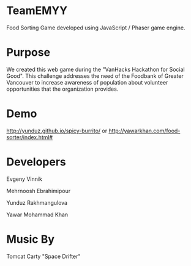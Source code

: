 # TeamEMYY
Food Sorting Game developed using JavaScript / Phaser game engine.

# Purpose
We created this web game during the "VanHacks Hackathon for Social Good". This challenge addresses the need of the Foodbank of Greater Vancouver to increase awareness of population about volunteer opportunities that the organization provides.

# Demo
http://yunduz.github.io/spicy-burrito/ or http://yawarkhan.com/food-sorter/index.html#

# Developers
Evgeny Vinnik 

Mehrnoosh Ebrahimipour

Yunduz Rakhmangulova

Yawar Mohammad Khan

# Music By
Tomcat Carty "Space Drifter"
